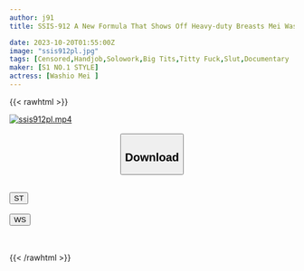 ```yaml
---
author: j91
title: SSIS-912 A New Formula That Shows Off Heavy-duty Breasts Mei Washio X High-speed & Slow Dick Teasing Titty Fuck X Ultimate Continuous Ejaculation Driven By Breast Pressure The Most Disgusting Titjob In Human History

date: 2023-10-20T01:55:00Z
image: "ssis912pl.jpg"
tags: [Censored,Handjob,Solowork,Big Tits,Titty Fuck,Slut,Documentary	]
maker: [S1 NO.1 STYLE]
actress: [Washio Mei ]
---
```



{{< rawhtml >}}

<div class="video" data-videoid="yPmB9AYlM4h3a4">
    <a href="javascript:;">
        <img src="https://my.j91.asia/posts/ssis912pl/ssis912pl.jpg" width="WIDTH" height="HEIGHT" alt="ssis912pl.mp4" loading="lazy">
    </a>
</div>

<script type="text/javascript" src="https://j91.asia/asset/on-demand-st.js"></script>

<br>
  <link rel="stylesheet" href="https://j91.asia/asset/bs5.css">
  
  <center>
  <button class="btn btn-primary" type="button" data-bs-toggle="collapse" data-bs-target=".multi-collapse" aria-expanded="false" aria-controls="multiCollapseExample1 multiCollapseExample2"><h2>Download</h2></button></center>
</p>
<div class="row">
  <div class="col">
    <div class="collapse multi-collapse" id="multiCollapseExample1">
      <div class="card card-body">
	      	      <br>
<div class="buttons">  
<a href="https://streamtape.to/v/yPmB9AYlM4h3a4"><button class="btn-hover color-3"><i class="fa fa-download"></i> ST</button></a></div>
    </div>
  </div>
</div>
  <div class="col">
    <div class="collapse multi-collapse" id="multiCollapseExample2">
      <div class="card card-body">
	      <br>
<div class="buttons">
    <a href="https://wolfstream.tv/09vuiohr8xfm"><button class="btn-hover color-9"><i class="fa fa-download"></i> WS</button></a></div>
<br><br>
      </div>
    </div>
  </div>
</div>

{{< /rawhtml >}}

